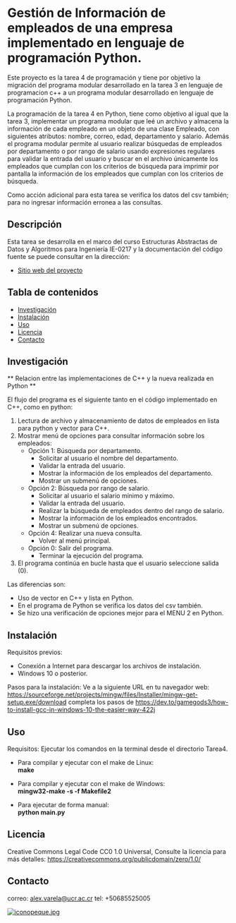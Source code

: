 # Gestión de Información de empleados de una empresa implementado en lenguaje de programación Python. 

Este proyecto es la tarea 4 de programación y tiene por objetivo la migración del programa modular desarrollado en la tarea 3
en lenguaje de programacion c++ a un programa modular desarrollado en lenguaje de programación Python.

La programación de la tarea 4 en Python, tiene como objetivo al igual que la tarea 3, implementar un programa modular que leé un
archivo y almacena la información de cada empleado en un objeto de una clase Empleado, con siguientes atributos: nombre, correo,
edad, departamento y salario. Además el programa modular permite al usuario realizar búsquedas de empleados por departamento o por
rango de salario usando expresiones regulares para validar la entrada del usuario y buscar en el archivo únicamente los empleados
que cumplan con los criterios de búsqueda para imprimir por pantalla la información de los empleados que cumplan con los criterios
de búsqueda.

Como acción adicional para esta tarea se verifica los datos del csv también; para no ingresar información erronea a las consultas. 

## Descripción
Esta tarea se desarrolla en el marco del curso Estructuras Abstractas de Datos y Algoritmos para 
Ingeniería IE-0217 y la documentación del código fuente se puede consultar en la dirección: 
- [Sitio web del proyecto](https://esp8266alfa.000webhostapp.com/)
## Tabla de contenidos

- [Investigación](#investigación)
- [Instalación](#instalación)
- [Uso](#Uso)
- [Licencia](#licencia)
- [Contacto](#contacto)

## Investigación
** Relacion entre las implementaciones de C++ y la nueva realizada en Python **

 El flujo del programa es el siguiente tanto en el código implementado en C++, como en python:
 1. Lectura de archivo y almacenamiento de datos de empleados en lista para python y vector para C++.
 2. Mostrar menú de opciones para consultar información sobre los empleados:
     - Opción 1: Búsqueda por departamento.
         - Solicitar al usuario el nombre del departamento.
         - Validar la entrada del usuario.
         - Mostrar la información de los empleados del departamento.
         - Mostrar un submenú de opciones.
     - Opción 2: Búsqueda por rango de salario.
         - Solicitar al usuario el salario mínimo y máximo.
         - Validar la entrada del usuario.
         - Realizar la búsqueda de empleados dentro del rango de salario.
         - Mostrar la información de los empleados encontrados.
         - Mostrar un submenú de opciones.
     - Opción 4: Realizar una nueva consulta.
         - Volver al menú principal.
     - Opción 0: Salir del programa.
         - Terminar la ejecución del programa.
 3. El programa continúa en bucle hasta que el usuario seleccione salida (0).

Las diferencias son:
  - Uso de vector en C++ y lista en Python.
  - En el programa de Python se verifica los datos del csv también.
  - Se hizo una verificación de opciones mejor para el MENU 2 en Python.

## Instalación

Requisitos previos: 
- Conexión a Internet para descargar los archivos de instalación. 
- Windows 10 o posterior.

Pasos para la instalación:
Ve a la siguiente URL en tu navegador web: https://sourceforge.net/projects/mingw/files/Installer/mingw-get-setup.exe/download
completa los pasos de https://dev.to/gamegods3/how-to-install-gcc-in-windows-10-the-easier-way-422j

## Uso 

Requisitos: Ejecutar los comandos en la terminal desde el directorio Tarea4.

- Para compilar y ejecutar con el make de Linux:  
  **make**

- Para compilar y ejecutar con el make de Windows:  
  **mingw32-make -s -f Makefile2**

- Para ejecutar de forma manual:  
  **python main.py**

## Licencia

Creative Commons Legal Code CC0 1.0 Universal, Consulte la licencia para más detalles: https://creativecommons.org/publicdomain/zero/1.0/

## Contacto

correo: alex.varela@ucr.ac.cr tel: +50685525005

[![iconopeque.jpg](https://i.postimg.cc/hvtdRL0p/iconopeque.jpg)](https://postimg.cc/k6L4xtzb)